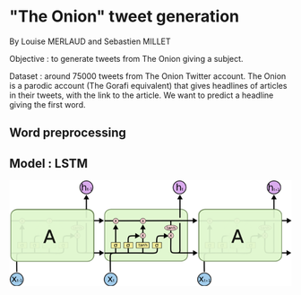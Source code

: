 # "The Onion" tweet generation

By Louise MERLAUD and Sebastien MILLET


Objective : to generate tweets from The Onion giving a subject. 

Dataset : around 75000 tweets from The Onion Twitter account. The Onion is a parodic account (The Gorafi equivalent) that gives headlines of articles in their tweets, with the link to the article. We want to predict a headline giving the first word. 

## Word preprocessing 


## Model : LSTM



![alt text](https://github.com/louisemld/theonion-tweet-generation/blob/main/LSTM.png?raw=true)


